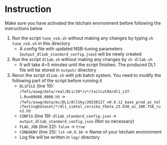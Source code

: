 # Instruction
Make sure you have activated the lstchain environment before following the instructions below

1. Run the script `tune_nsb.sh` without making any changes by typing `sh tune_nsb.sh` in this directory 
    - A config file with updated NSB-tuning parameters (`output_dl1ab_standard_config.json`) will be newly created
3. Run the script `dl1ab.sh` without making any changes by `sh dl1ab.sh`
    - It will take 4~5 minutes until the script finishes. The produced DL1 file will be stored in `output/` directory
4. Rerun the script `dl1ab.sh` with job batch system. You need to modify the following part of the script before running it
    - `DL1FILE` (line 10): `/fefs/aswg/data/real/DL1/20*/v*/tailcut84/dl1_LST-1.Run09686.0000.h5` -> `/fefs/aswg/data/mc/DL1/AllSky/20230127_v0.9.12_base_prod_az_tel/TestingDataset/*/dl1_simtel_corsika_theta_23.630_az_100.758_run1.h5` 
    - `CONFIG` (line 19): `dl1ab_standard_config.json` -> `output_dl1ab_standard_config.json` (Not so necessary)
    - `FLAG_JOB` (line 22): `false` -> `true`
    - `CONDAENV` (line 25): `lst-v0.9.10` -> Name of your lstchain environment
    - Log file will be written in `log/` directory
